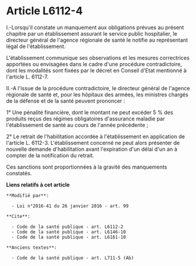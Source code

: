 # Article L6112-4

I.-Lorsqu'il constate un manquement aux obligations prévues au présent chapitre par un établissement assurant le service
public hospitalier, le directeur général de l'agence régionale de santé le notifie au représentant légal de l'établissement. 

L'établissement communique ses observations et les mesures correctrices apportées ou envisagées dans le cadre d'une procédure
contradictoire, dont les modalités sont fixées par le décret en Conseil d'Etat mentionné à l'article L. 6112-7. 

II.-A l'issue de la procédure contradictoire, le directeur général de l'agence régionale de santé et, pour les hôpitaux des
armées, les ministres chargés de la défense et de la santé peuvent prononcer : 

1° Une pénalité financière, dont le montant ne peut excéder 5 % des produits reçus des régimes obligatoires d'assurance
maladie par l'établissement de santé au cours de l'année précédente ; 

2° Le retrait de l'habilitation accordée à l'établissement en application de l'article L. 6112-3. L'établissement concerné ne
peut alors présenter de nouvelle demande d'habilitation avant l'expiration d'un délai d'un an à compter de la notification du
retrait. 

Ces sanctions sont proportionnées à la gravité des manquements constatés.

**Liens relatifs à cet article**

	**Modifié par**:

	  - Loi n°2016-41 du 26 janvier 2016 - art. 99

	**Cite**:

	  - Code de la santé publique - art. L6112-2
	  - Code de la santé publique - art. L6146-10
	  - Code de la santé publique - art. L6161-10

	**Anciens textes**:

	  - Code de la santé publique - art. L711-5 (Ab)
